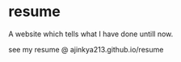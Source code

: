 # resume
A website which tells what I have done untill now.

see my resume @ ajinkya213.github.io/resume
